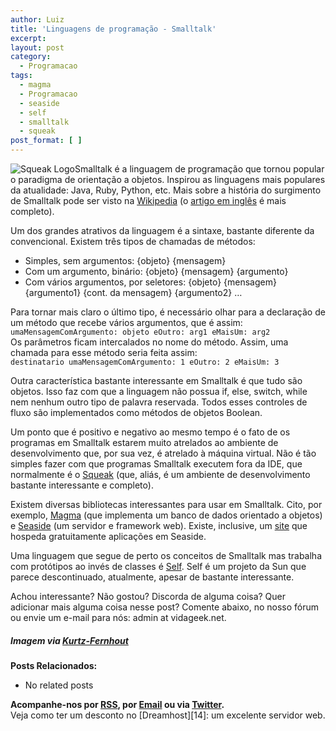 ```yaml
---
author: Luiz
title: 'Linguagens de programação - Smalltalk'
excerpt:
layout: post
category:
  - Programacao
tags:
  - magma
  - Programacao
  - seaside
  - self
  - smalltalk
  - squeak
post_format: [ ]
---
```

![Squeak Logo][1]Smalltalk é a linguagem de programação que tornou popular o paradigma de orientação a objetos. Inspirou as linguagens mais populares da atualidade: Java, Ruby, Python, etc. Mais sobre a história do surgimento de Smalltalk pode ser visto na [Wikipedia][2] (o [artigo em inglês][3] é mais completo).

Um dos grandes atrativos da linguagem é a sintaxe, bastante diferente da convencional. Existem três tipos de chamadas de métodos:

*   Simples, sem argumentos: {objeto} {mensagem}
*   Com um argumento, binário: {objeto} {mensagem} {argumento}
*   Com vários argumentos, por seletores: {objeto} {mensagem} {argumento1} {cont. da mensagem} {argumento2} …

Para tornar mais claro o último tipo, é necessário olhar para a declaração de um método que recebe vários argumentos, que é assim:  
`umaMensagemComArgumento: objeto eOutro: arg1 eMaisUm: arg2`  
Os parâmetros ficam intercalados no nome do método. Assim, uma chamada para esse método seria feita assim:  
`destinatario umaMensagemComArgumento: 1 eOutro: 2 eMaisUm: 3`

Outra característica bastante interessante em Smalltalk é que tudo são objetos. Isso faz com que a linguagem não possua if, else, switch, while nem nenhum outro tipo de palavra reservada. Todos esses controles de fluxo são implementados como métodos de objetos Boolean.

Um ponto que é positivo e negativo ao mesmo tempo é o fato de os programas em Smalltalk estarem muito atrelados ao ambiente de desenvolvimento que, por sua vez, é atrelado à máquina virtual. Não é tão simples fazer com que programas Smalltalk executem fora da IDE, que normalmente é o [Squeak][4] (que, aliás, é um ambiente de desenvolvimento bastante interessante e completo).

Existem diversas bibliotecas interessantes para usar em Smalltalk. Cito, por exemplo, [Magma][5] (que implementa um banco de dados orientado a objetos) e [Seaside][6] (um servidor e framework web). Existe, inclusive, um [site][7] que hospeda gratuitamente aplicações em Seaside.

Uma linguagem que segue de perto os conceitos de Smalltalk mas trabalha com protótipos ao invés de classes é [Self][8]. Self é um projeto da Sun que parece descontinuado, atualmente, apesar de bastante interessante.

Achou interessante? Não gostou? Discorda de alguma coisa? Quer adicionar mais alguma coisa nesse post? Comente abaixo, no nosso fórum ou envie um e-mail para nós: admin at vidageek.net.

##### *Imagem via [Kurtz-Fernhout][9]*

**Posts Relacionados:** 
*   No related posts









**Acompanhe-nos por [ RSS][11], por [Email][12] ou via [Twitter][13].**  
Veja como ter um desconto no [Dreamhost][14]: um excelente servidor web.

 [1]: http://vidageek.net/wp-content/uploads/2008/08/sqlogo.gif
 [2]: http://pt.wikipedia.org/wiki/Smalltalk
 [3]: http://en.wikipedia.org/wiki/Smalltalk
 [4]: http://www.squeak.org/
 [5]: http://wiki.squeak.org/squeak/2665
 [6]: http://www.seaside.st/
 [7]: http://www.seasidehosting.st/
 [8]: http://en.wikipedia.org/wiki/Self_%28programming_language%29
 [9]: http://www.kurtz-fernhout.com/squeak/
 [10]: https://twitter.com/share
 [11]: http://feeds.feedburner.com/VidaGeek
 [12]: http://feedburner.google.com/fb/a/mailverify?uri=VidaGeek&loc=pt_BR
 [13]: http://twitter.com/blogvidageek

